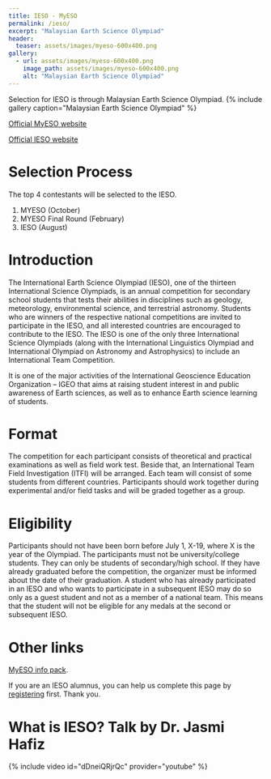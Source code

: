 ```yaml
---
title: IESO - MyESO
permalink: /ieso/
excerpt: "Malaysian Earth Science Olympiad"
header:
  teaser: assets/images/myeso-600x400.png
gallery:
  - url: assets/images/myeso-600x400.png
    image_path: assets/images/myeso-600x400.png
    alt: "Malaysian Earth Science Olympiad"
---
```


Selection for IESO is through Malaysian Earth Science Olympiad.
{% include gallery caption="Malaysian Earth Science Olympiad" %}

<!-- [Register now!](https://contesthub.my/register) -->

[Official MyESO website](https://myeso.com.my)

[Official IESO website](https://www.ieso-info.org/)

# Selection Process
The top 4 contestants will be selected to the IESO.

1. MYESO (October)
2. MYESO Final Round (February)
3. IESO (August)

# Introduction
The International Earth Science Olympiad (IESO), one of the thirteen International Science Olympiads, is an annual competition for secondary school students that tests their abilities in disciplines such as geology, meteorology, environmental science, and terrestrial astronomy. Students who are winners of the respective national competitions are invited to participate in the IESO, and all interested countries are encouraged to contribute to the IESO. The IESO is one of the only three International Science Olympiads (along with the International Linguistics Olympiad and International Olympiad on Astronomy and Astrophysics) to include an International Team Competition.

It is one of the major activities of the International Geoscience Education Organization – IGEO that aims at raising student interest in and public awareness of Earth sciences, as well as to enhance Earth science learning of students.

# Format
The competition for each participant consists of theoretical and practical examinations as well as field work test. Beside that, an International Team Field Investigation (ITFI) will be arranged. Each team will consist of some students from different countries. Participants should work together during experimental and/or field tasks and will be graded
together as a group.

# Eligibility
Participants should not have been born before July 1, X-19, where X is the year of the Olympiad. The participants must not be university/college students. They can only be students of secondary/high school. If they have already graduated before the competition, the organizer must be informed about the date of their graduation. A student who has already participated in an IESO and who wants to participate in a subsequent IESO may do so only as a guest student and not as a member of a national team. This means that the student will not be eligible for any medals at the second or subsequent IESO.

# Other links
[MyESO info pack](https://drive.google.com/file/d/13zCO-uHK_38OsCr5qVFuztAPEKXclU7i/view).

If you are an IESO alumnus, you can help us complete this page by [registering](/alumni) first. Thank you.

# What is IESO? Talk by Dr. Jasmi Hafiz
{% include video id="dDneiQRjrQc" provider="youtube" %}